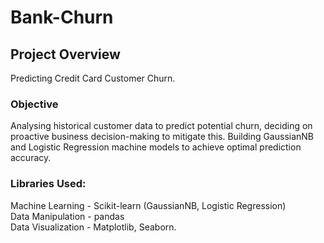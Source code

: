 # Bank-Churn

## Project Overview

Predicting Credit Card Customer Churn.


### Objective

Analysing historical customer data to predict potential churn, deciding on proactive business decision-making to mitigate this.
Building GaussianNB and Logistic Regression machine models to achieve optimal prediction accuracy.


### Libraries Used:

Machine Learning - Scikit-learn (GaussianNB, Logistic Regression)<br>
Data Manipulation - pandas<br>
Data Visualization - Matplotlib, Seaborn.
